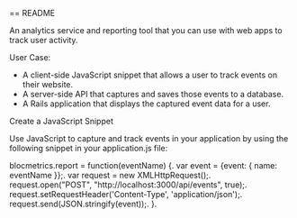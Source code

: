 == README

An analytics service and reporting tool that you can use with web apps to track user activity.

User Case:
  * A client-side JavaScript snippet that allows a user to track events on their website.
  * A server-side API that captures and saves those events to a database.
  * A Rails application that displays the captured event data for a user.

Create a JavaScript Snippet

Use JavaScript to capture and track events in your application by using the
following snippet in your application.js file:

  blocmetrics.report = function(eventName) {.
    var event = {event: { name: eventName }};.
    var request = new XMLHttpRequest();.
    request.open("POST", "http://localhost:3000/api/events", true);.
    request.setRequestHeader('Content-Type', 'application/json');.
    request.send(JSON.stringify(event));.
  }.
